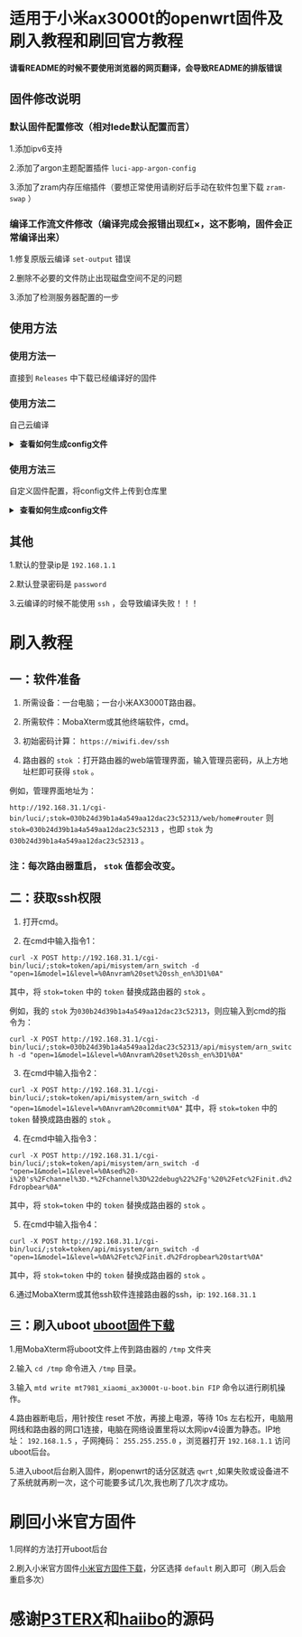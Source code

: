 # 适用于小米ax3000t的openwrt固件及刷入教程和刷回官方教程

**请看README的时候不要使用浏览器的网页翻译，会导致README的排版错误**

## 固件修改说明

### 默认固件配置修改（相对lede默认配置而言）

1.添加ipv6支持 

2.添加了argon主题配置插件 `luci-app-argon-config` 

3.添加了zram内存压缩插件（要想正常使用请刷好后手动在软件包里下载 `zram-swap` ）

### 编译工作流文件修改（编译完成会报错出现红×，这不影响，固件会正常编译出来）

1.修复原版云编译 `set-output` 错误

2.删除不必要的文件防止出现磁盘空间不足的问题

3.添加了检测服务器配置的一步

## 使用方法

### 使用方法一

直接到 `Releases` 中下载已经编译好的固件

### 使用方法二

自己云编译
<details>
<summary><b>&nbsp;查看如何生成config文件</b></summary>

1：先fork这个仓库

2：到自己fork的仓库后的点击 `Actions`

3：点击 `Build OpenWrt` 下的 `Run workflow` 即可开始编译

4：等待编译完成后再次进入 `Actions` 点击刚刚完成的一次编译

5：点击编译完成的固件即可下载
</details>

### 使用方法三

自定义固件配置，将config文件上传到仓库里
<details>
<summary><b>&nbsp;查看如何生成config文件</b></summary>

1. 首先装好 Linux 系统，推荐 Debian 11 或 Ubuntu LTS

2. 安装编译依赖环境

   ```bash
   sudo apt update -y
   sudo apt full-upgrade -y
   sudo apt install -y ack antlr3 asciidoc autoconf automake autopoint binutils bison build-essential \
   bzip2 ccache cmake cpio curl device-tree-compiler fastjar flex gawk gettext gcc-multilib g++-multilib \
   git gperf haveged help2man intltool libc6-dev-i386 libelf-dev libglib2.0-dev libgmp3-dev libltdl-dev \
   libmpc-dev libmpfr-dev libncurses5-dev libncursesw5-dev libreadline-dev libssl-dev libtool lrzsz \
   mkisofs msmtp nano ninja-build p7zip p7zip-full patch pkgconf python2.7 python3 python3-pyelftools \
   libpython3-dev qemu-utils rsync scons squashfs-tools subversion swig texinfo uglifyjs upx-ucl unzip \
   vim wget xmlto xxd zlib1g-dev
   ```

3. 下载源代码，更新 feeds 并安装到本地

   ```bash
   git clone https://github.com/coolsnowwolf/lede
   cd lede
   ./scripts/feeds update -a
   ./scripts/feeds install -a
   ```

4. 复制 diy-script.sh 文件内所有内容到命令行，添加自定义插件和自定义设置

5. 命令行输入 `make menuconfig` 选择配置，选好配置后导出差异部分到 seed.config 文件

   ```bash
   make defconfig
   ./scripts/diffconfig.sh > seed.config
   ```

7. 命令行输入 `cat seed.config` 查看这个文件，也可以用文本编辑器打开

8. 复制 seed.config 文件内所有内容到 configs 目录对应文件中覆盖就可以了

   **如果看不懂编译界面可以参考 YouTube 视频：[软路由固件 OpenWrt 编译界面设置](https://www.youtube.com/watch?v=jEE_J6-4E3Y&list=WL&index=7)**
</details>


## 其他

1.默认的登录ip是 `192.168.1.1`

2.默认登录密码是 `password`

3.云编译的时候不能使用 `ssh` ，会导致编译失败！！！


# 刷入教程

## 一：软件准备

1. 所需设备：一台电脑；一台小米AX3000T路由器。

2. 所需软件：MobaXterm或其他终端软件，cmd。

3. 初始密码计算： `https://miwifi.dev/ssh`

4. 路由器的 `stok` ：打开路由器的web端管理界面，输入管理员密码，从上方地址栏即可获得 `stok` 。

例如，管理界面地址为：

`http://192.168.31.1/cgi-bin/luci/;stok=030b24d39b1a4a549aa12dac23c52313/web/home#router`
    则 `stok=030b24d39b1a4a549aa12dac23c52313` ，也即 `stok` 为 `030b24d39b1a4a549aa12dac23c52313` 。

### 注：每次路由器重启， `stok` 值都会改变。


## 二：获取ssh权限

1. 打开cmd。

2. 在cmd中输入指令1：

`curl -X POST http://192.168.31.1/cgi-bin/luci/;stok=token/api/misystem/arn_switch -d "open=1&model=1&level=%0Anvram%20set%20ssh_en%3D1%0A"`

其中，将 `stok=token` 中的 `token` 替换成路由器的 `stok` 。

例如，我的 `stok` 为`030b24d39b1a4a549aa12dac23c52313`，则应输入到cmd的指令为：

`curl -X POST http://192.168.31.1/cgi-bin/luci/;stok=030b24d39b1a4a549aa12dac23c52313/api/misystem/arn_switch -d "open=1&model=1&level=%0Anvram%20set%20ssh_en%3D1%0A"`

3. 在cmd中输入指令2：

`curl -X POST http://192.168.31.1/cgi-bin/luci/;stok=token/api/misystem/arn_switch -d "open=1&model=1&level=%0Anvram%20commit%0A"`
    其中，将 `stok=token` 中的 `token` 替换成路由器的 `stok` 。

4. 在cmd中输入指令3：

`curl -X POST http://192.168.31.1/cgi-bin/luci/;stok=token/api/misystem/arn_switch -d "open=1&model=1&level=%0Ased%20-i%20's%2Fchannel%3D.*%2Fchannel%3D%22debug%22%2Fg'%20%2Fetc%2Finit.d%2Fdropbear%0A"`

其中，将 `stok=token` 中的 `token` 替换成路由器的 `stok` 。

5. 在cmd中输入指令4：

`curl -X POST http://192.168.31.1/cgi-bin/luci/;stok=token/api/misystem/arn_switch -d "open=1&model=1&level=%0A%2Fetc%2Finit.d%2Fdropbear%20start%0A"`

其中，将 `stok=token` 中的 `token` 替换成路由器的 `stok` 。

6.通过MobaXterm或其他ssh软件连接路由器的ssh，ip: `192.168.31.1`


## 三：刷入uboot [uboot固件下载](https://wwk.lanzouo.com/isDQD24feyxi)

1.用MobaXterm将uboot文件上传到路由器的 `/tmp` 文件夹

2.输入 `cd /tmp` 命令进入 `/tmp` 目录。

3.输入 `mtd write mt7981_xiaomi_ax3000t-u-boot.bin FIP` 命令以进行刷机操作。

4.路由器断电后，用针按住 reset 不放，再接上电源，等待 10s 左右松开，电脑用网线和路由器的网口1连接，电脑在网络设置里将以太网ipv4设置为静态。IP地址： `192.168.1.5` ，子网掩码： 
 `255.255.255.0` ，浏览器打开 `192.168.1.1` 访问uboot后台。

5.进入uboot后台刷入固件，刷openwrt的话分区就选 `qwrt` ,如果失败或设备进不了系统就再刷一次，这个可能要多试几次,我也刷了几次才成功。


# 刷回小米官方固件

1.同样的方法打开uboot后台

2.刷入小米官方固件[小米官方固件下载](https://wwk.lanzouo.com/i8ctn24fdqsj)，分区选择 `default` 刷入即可（刷入后会重启多次）

# 感谢[P3TERX](https://github.com/P3TERX/Actions-OpenWrt)和[haiibo](https://github.com/haiibo/OpenWrt)的源码



